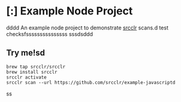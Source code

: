 # [:] Example Node Project
dddd
An example node project to demonstrate [srcclr](https://www.srsscclr.com) scans.d test checksfsssssssssssssss
sssdsddd
## Try me!sd

```
brew tap srcclr/srcclr
brew install srcclr
srcclr activate
srcclr scan --url https://github.com/srcclr/example-javascriptd
```
ss
